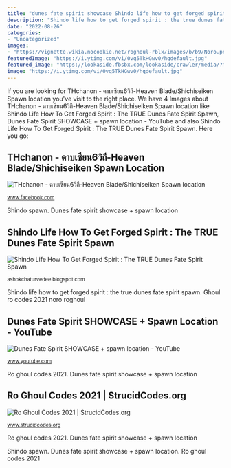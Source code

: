 ```yaml
---
title: "dunes fate spirit showcase Shindo life how to get forged spirit : the true dunes fate spirit spawn"
description: "Shindo life how to get forged spirit : the true dunes fate spirit spawn"
date: "2022-08-26"
categories:
- "Uncategorized"
images:
- "https://vignette.wikia.nocookie.net/roghoul-rblx/images/b/b9/Noro.png/revision/latest?cb=20180713124911"
featuredImage: "https://i.ytimg.com/vi/0vq5TkHGwv0/hqdefault.jpg"
featured_image: "https://lookaside.fbsbx.com/lookaside/crawler/media/?media_id=107600984393290"
image: "https://i.ytimg.com/vi/0vq5TkHGwv0/hqdefault.jpg"
---
```


If you are looking for THchanon - ดาบเซียน6วิถี-Heaven Blade/Shichiseiken Spawn location you've visit to the right place. We have 4 Images about THchanon - ดาบเซียน6วิถี-Heaven Blade/Shichiseiken Spawn location like Shindo Life How To Get Forged Spirit : The TRUE Dunes Fate Spirit Spawn, Dunes Fate Spirit SHOWCASE + spawn location - YouTube and also Shindo Life How To Get Forged Spirit : The TRUE Dunes Fate Spirit Spawn. Here you go:

## THchanon - ดาบเซียน6วิถี-Heaven Blade/Shichiseiken Spawn Location

![THchanon - ดาบเซียน6วิถี-Heaven Blade/Shichiseiken Spawn location](https://lookaside.fbsbx.com/lookaside/crawler/media/?media_id=107600984393290 "Shindo life how to get forged spirit : the true dunes fate spirit spawn")

<small>www.facebook.com</small>

Shindo spawn. Dunes fate spirit showcase + spawn location

## Shindo Life How To Get Forged Spirit : The TRUE Dunes Fate Spirit Spawn

![Shindo Life How To Get Forged Spirit : The TRUE Dunes Fate Spirit Spawn](https://i.ytimg.com/vi/0vq5TkHGwv0/hqdefault.jpg "Dunes fate spirit showcase + spawn location")

<small>ashokchaturvedee.blogspot.com</small>

Shindo life how to get forged spirit : the true dunes fate spirit spawn. Ghoul ro codes 2021 noro roghoul

## Dunes Fate Spirit SHOWCASE + Spawn Location - YouTube

![Dunes Fate Spirit SHOWCASE + spawn location - YouTube](https://i.ytimg.com/vi/7rgLoGH4_2A/hqdefault.jpg "Shindo spawn")

<small>www.youtube.com</small>

Ro ghoul codes 2021. Dunes fate spirit showcase + spawn location

## Ro Ghoul Codes 2021 | StrucidCodes.org

![Ro Ghoul Codes 2021 | StrucidCodes.org](https://vignette.wikia.nocookie.net/roghoul-rblx/images/b/b9/Noro.png/revision/latest?cb=20180713124911 "Shindo spawn")

<small>www.strucidcodes.org</small>

Ro ghoul codes 2021. Dunes fate spirit showcase + spawn location

Shindo spawn. Dunes fate spirit showcase + spawn location. Ro ghoul codes 2021
